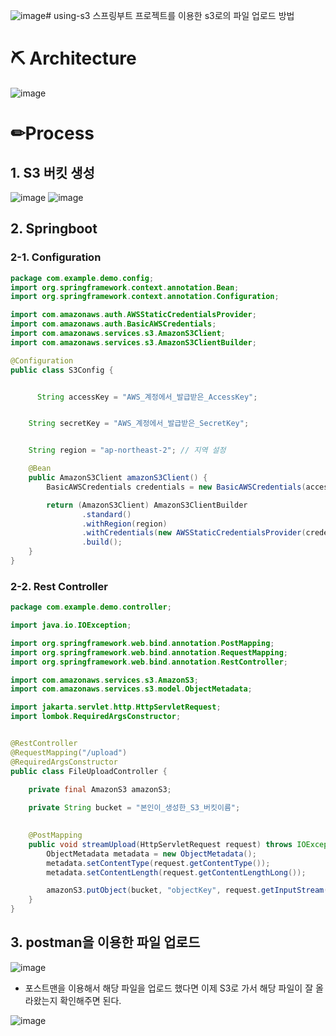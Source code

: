 ![image](https://github.com/yeomyaloo/using-s3/assets/81970382/95a14e76-77a7-4cde-8cbf-08ee7ce56c80)# using-s3
스프링부트 프로젝트를 이용한 s3로의 파일 업로드 방법

# ⛏ Architecture
![image](https://github.com/yeomyaloo/using-s3/assets/81970382/67366d36-63d7-4117-9388-58572e497882)

# ✏Process
## 1. S3 버킷 생성
![image](https://github.com/yeomyaloo/using-s3/assets/81970382/e2280fbe-1a06-420b-9fa2-a2df245771c9)
![image](https://github.com/yeomyaloo/using-s3/assets/81970382/2b6b0ae9-bc5a-417d-b568-f662dd2e5628)

## 2. Springboot
### 2-1. Configuration
```java
package com.example.demo.config;
import org.springframework.context.annotation.Bean;
import org.springframework.context.annotation.Configuration;

import com.amazonaws.auth.AWSStaticCredentialsProvider;
import com.amazonaws.auth.BasicAWSCredentials;
import com.amazonaws.services.s3.AmazonS3Client;
import com.amazonaws.services.s3.AmazonS3ClientBuilder;

@Configuration
public class S3Config {


	  String accessKey = "AWS_계정에서_발급받은_AccessKey";


    String secretKey = "AWS_계정에서_발급받은_SecretKey";


    String region = "ap-northeast-2"; // 지역 설정

    @Bean
    public AmazonS3Client amazonS3Client() {
        BasicAWSCredentials credentials = new BasicAWSCredentials(accessKey, secretKey);

        return (AmazonS3Client) AmazonS3ClientBuilder
                .standard()
                .withRegion(region)
                .withCredentials(new AWSStaticCredentialsProvider(credentials))
                .build();
    }
}
```

### 2-2. Rest Controller
```java
package com.example.demo.controller;

import java.io.IOException;

import org.springframework.web.bind.annotation.PostMapping;
import org.springframework.web.bind.annotation.RequestMapping;
import org.springframework.web.bind.annotation.RestController;

import com.amazonaws.services.s3.AmazonS3;
import com.amazonaws.services.s3.model.ObjectMetadata;

import jakarta.servlet.http.HttpServletRequest;
import lombok.RequiredArgsConstructor;


@RestController
@RequestMapping("/upload")
@RequiredArgsConstructor
public class FileUploadController {

	private final AmazonS3 amazonS3;
	
	private String bucket = "본인이_생성한_S3_버킷이름";

	
    @PostMapping
    public void streamUpload(HttpServletRequest request) throws IOException {
        ObjectMetadata metadata = new ObjectMetadata();
        metadata.setContentType(request.getContentType());
        metadata.setContentLength(request.getContentLengthLong());

        amazonS3.putObject(bucket, "objectKey", request.getInputStream(), metadata);
    }
}

```

## 3. postman을 이용한 파일 업로드
![image](https://github.com/yeomyaloo/using-s3/assets/81970382/4cf0c253-53be-4b05-8d78-dbe2aaeaa4a7)

- 포스트맨을 이용해서 해당 파일을 업로드 했다면 이제 S3로 가서 해당 파일이 잘 올라왔는지 확인해주면 된다.

![image](https://github.com/yeomyaloo/using-s3/assets/81970382/d61c11bd-d15e-4b6d-ad47-e7527c0b2826)


